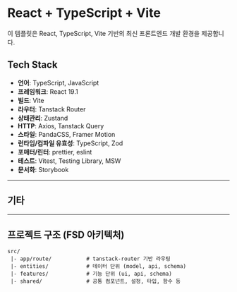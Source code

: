# React + TypeScript + Vite

이 템플릿은 React, TypeScript, Vite 기반의 최신 프론트엔드 개발 환경을 제공합니다.

## Tech Stack

- **언어**: TypeScript, JavaScript
- **프레임워크**: React 19.1
- **빌드**: Vite
- **라우터**: Tanstack Router
- **상태관리**: Zustand
- **HTTP**: Axios, Tanstack Query
- **스타일**: PandaCSS, Framer Motion
- **런타임/컴파일 유효성**: TypeScript, Zod
- **포매터/린터**: prettier, eslint
- **테스트**: Vitest, Testing Library, MSW
- **문서화**: Storybook

---

## 기타

---

## 프로젝트 구조 (FSD 아키텍처)

```plaintext
src/
 |- app/route/           # tanstack-router 기반 라우팅
 |- entities/            # 데이터 단위 (model, api, schema)
 |- features/            # 기능 단위 (ui, api, schema)
 |- shared/              # 공통 컴포넌트, 설정, 타입, 함수 등
```
